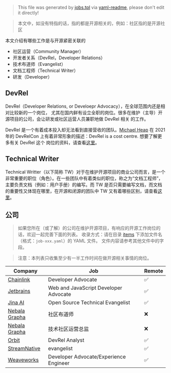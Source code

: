 > This file was generated by [jobs.tpl](jobs.tpl) via [yaml-readme](https://github.com/LinuxSuRen/yaml-readme), please don't edit it directly!

> 本文中，如没有特指的话，指的都是开源相关的，例如：社区指的是开源社区

本文介绍有哪些工作是与开源紧密关联的

* 社区运营（Community Manager）
* 开发者关系（DevRel，Developer Relations）
* 技术布道师（Evangelist）
* 文档工程师（Technical Writer）
* 研发（Developer）

## DevRel
DevRel（Developer Relations, or Develoepr Advocacy），在全球范围内还是相对比较新的一个岗位，
尤其在国内鲜有设立全职的岗位。很多在维护（主导）开源项目的公司，会让研发或社区运营人员兼职地做 DevRel 相关
的工作。

DevRel 是一个有着成本投入却无法看到直接营收的团队。[Michael Heap](https://www.youtube.com/watch?v=tF-yhxOWEck&t=629s)
在 2021 年的 DevRelCon 上有着非常形象的描述：DevRel is a cost centre. 想要了解更多有关 DevRel 这个
岗位的资料，请查看[这里](devrel.md)。

## Technical Writer
Technical Writter（以下简称 TW）对于在维护开源项目的商业公司而言，是一个非常重要的职位（角色）。在一些团队中有着类似的职位，称之为“文档工程师”，主要负责文档（例如：用户手册）的编写。而 TW 是否只需要编写文档，而文档的重要性又体现在哪里，在开源和闭源的团队中 TW 又有着哪些区别，请查看[这里](tw.md)。

## 公司
> 如果您所在（或了解）的公司在维护开源项目，有响应的开源工作岗位的话，欢迎一起完善下面的列表。
> 收录方式：请在目录 [items](items) 下添加文件名（格式：`job-xxx.yaml`）的 YAML 文件。
> 文件内容请参考其他文件中的字段。

> 注意：本列表只收集至少有一半工作时间在做开源相关事情的岗位。

| Company | Job | Remote |
|---|---|---|
| [Chainlink](https://chain.link/) | Developer Advocate | :white_check_mark: |
| [Jetbrains](https://www.jetbrains.com) | Web and JavaScript Developer Advocate | :white_check_mark: |
| [Jina AI](https://jina.ai/) | Open Source Technical Evangelist | :white_check_mark: |
| [Nebala Grapha](https://www.vesoft.com/) | 社区布道师 | :x: |
| [Nebala Grapha](https://www.vesoft.com/) | 技术社区运营总监 | :x: |
| [Orbit](https://orbit.love/) | DevRel Analyst | :white_check_mark: |
| [StreamNative](https://streamnative.io/) | evangelist | :white_check_mark: |
| [Weaveworks](https://www.weave.works/) | Developer Advocate/Experience Engineer | :white_check_mark: |
